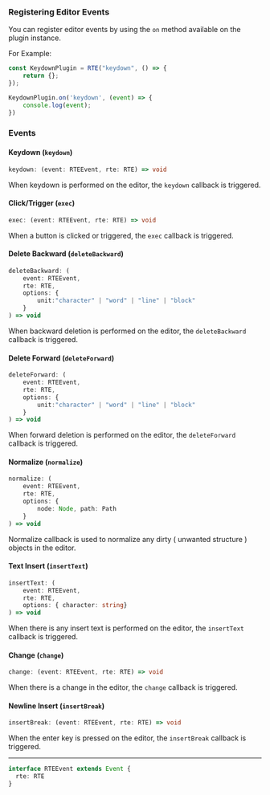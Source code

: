 ### Registering Editor Events
You can register editor events by using the `on` method available on the plugin instance.

For Example:
```ts hl_lines="5 6 7"
const KeydownPlugin = RTE("keydown", () => {
    return {};
});

KeydownPlugin.on('keydown', (event) => {
    console.log(event);
})
```

### Events
#### Keydown (`keydown`)
```ts
keydown: (event: RTEEvent, rte: RTE) => void
```

When keydown is performed on the editor, the `keydown` callback is triggered.

#### Click/Trigger (`exec`)
```ts
exec: (event: RTEEvent, rte: RTE) => void
```

When a button is clicked or triggered, the `exec` callback is triggered.

#### Delete Backward (`deleteBackward`)
```ts
deleteBackward: (
    event: RTEEvent, 
    rte: RTE, 
    options: {  
        unit:"character" | "word" | "line" | "block" 
    }
) => void
```

When backward deletion is performed on the editor, the `deleteBackward` callback is triggered.


#### Delete Forward (`deleteForward`)
```ts
deleteForward: (
    event: RTEEvent, 
    rte: RTE, 
    options: {  
        unit:"character" | "word" | "line" | "block" 
    }
) => void
```

When forward deletion is performed on the editor, the `deleteForward` callback is triggered.

#### Normalize (`normalize`)
```ts
normalize: (
    event: RTEEvent, 
    rte: RTE, 
    options: {  
        node: Node, path: Path
    }
) => void
```

Normalize callback is used to normalize any dirty ( unwanted structure ) objects in the editor.

#### Text Insert (`insertText`)
```ts
insertText: (
    event: RTEEvent, 
    rte: RTE, 
    options: { character: string}
) => void
```

When there is any insert text is performed on the editor, the `insertText` callback is triggered.

#### Change (`change`)
```ts
change: (event: RTEEvent, rte: RTE) => void 
```

When there is a change in the editor, the `change` callback is triggered.

#### Newline Insert (`insertBreak`)
```ts
insertBreak: (event: RTEEvent, rte: RTE) => void
```

When the enter key is pressed on the editor, the `insertBreak` callback is triggered.

----
```ts
interface RTEEvent extends Event {
  rte: RTE
}
```